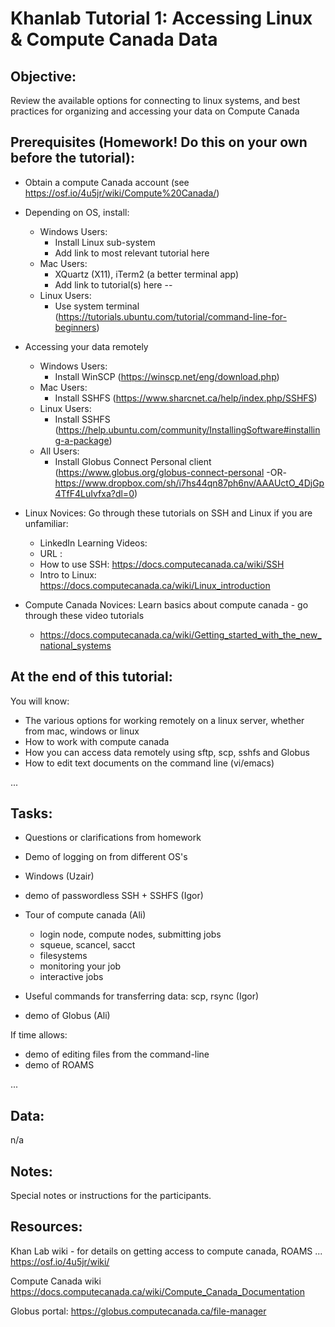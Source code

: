 # Khanlab Tutorial 1: Accessing Linux & Compute Canada Data

## Objective:

Review the available options for connecting to linux systems, and best practices for organizing and accessing your data on Compute Canada

## Prerequisites (Homework! Do this on your own before the tutorial): 

* Obtain a compute Canada account (see https://osf.io/4u5jr/wiki/Compute%20Canada/)

* Depending on OS, install:
  * Windows Users: 
    * Install Linux sub-system
    * Add link to most relevant tutorial here
  * Mac Users: 
    * XQuartz (X11), iTerm2 (a better terminal app)
    * Add link to tutorial(s) here -- 
  * Linux Users:
    * Use system terminal (https://tutorials.ubuntu.com/tutorial/command-line-for-beginners)


* Accessing your data remotely
  * Windows Users:
    * Install WinSCP (https://winscp.net/eng/download.php)
  * Mac Users: 
    * Install SSHFS (https://www.sharcnet.ca/help/index.php/SSHFS)
  * Linux Users:
    * Install SSHFS (https://help.ubuntu.com/community/InstallingSoftware#installing-a-package)
  * All Users:
    * Install Globus Connect Personal client (https://www.globus.org/globus-connect-personal  -OR- https://www.dropbox.com/sh/i7hs44qn87ph6nv/AAAUctO_4DjGp4TfF4LuIvfxa?dl=0) 
   

* Linux Novices: Go through these tutorials on SSH and Linux if you are unfamiliar:
  * LinkedIn Learning Videos: 
   * URL : 
  * How to use SSH: https://docs.computecanada.ca/wiki/SSH
  * Intro to Linux: https://docs.computecanada.ca/wiki/Linux_introduction

* Compute Canada Novices: Learn basics about compute canada - go through these video tutorials
  * https://docs.computecanada.ca/wiki/Getting_started_with_the_new_national_systems


## At the end of this tutorial:

You will know: 
* The various options for working remotely on a linux server, whether from mac, windows or linux
* How to work with compute canada
* How you can access data remotely using sftp, scp, sshfs and Globus
* How to edit text documents on the command line (vi/emacs)

...

## Tasks:

* Questions or clarifications from homework

* Demo of logging on from different OS's
 * Windows (Uzair)
 * demo of passwordless SSH + SSHFS  (Igor)

 * Tour of compute canada (Ali)
   * login node, compute nodes, submitting jobs
   * squeue, scancel, sacct
   * filesystems
   * monitoring your job
   * interactive jobs
   
 * Useful commands for transferring data: scp, rsync (Igor)

 * demo of Globus (Ali)
 
If time allows:
 * demo of editing files from the command-line
 * demo of ROAMS


...

## Data:

n/a
## Notes:

Special notes or instructions for the participants.

## Resources:

Khan Lab wiki - for details on getting access to compute canada, ROAMS ...
https://osf.io/4u5jr/wiki/

Compute Canada wiki
https://docs.computecanada.ca/wiki/Compute_Canada_Documentation

Globus portal:
https://globus.computecanada.ca/file-manager
